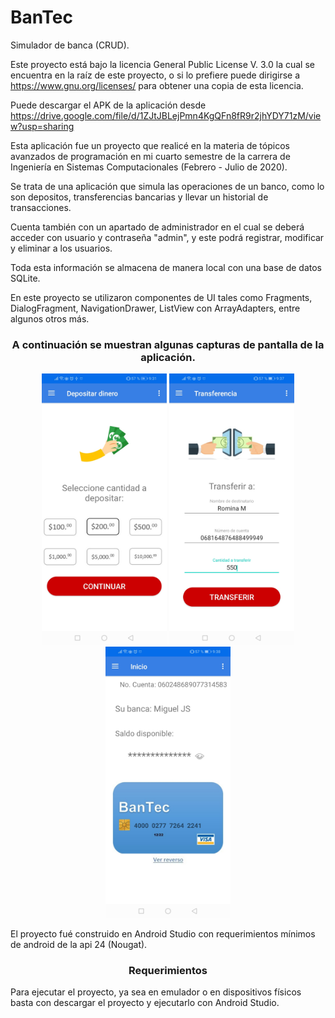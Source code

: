 # BanTec
Simulador de banca (CRUD).

Este proyecto está bajo la licencia General Public License V. 3.0 la cual se encuentra en la raíz de 
este proyecto, o si lo prefiere puede dirigirse a https://www.gnu.org/licenses/ para obtener una 
copia de esta licencia.

Puede descargar el APK de la aplicación desde https://drive.google.com/file/d/1ZJtJBLejPmn4KgQFn8fR9r2jhYDY71zM/view?usp=sharing

Esta aplicación fue un proyecto que realicé en la materia de tópicos avanzados de programación
en mi cuarto semestre de la carrera de Ingeniería en Sistemas Computacionales (Febrero - Julio de 2020).

Se trata de una aplicación que simula las operaciones de un banco, como lo son depositos, transferencias
bancarias y llevar un historial de transacciones.

Cuenta también con un apartado de administrador en el cual se deberá acceder con usuario y contraseña
"admin", y este podrá registrar, modificar y eliminar a los usuarios.

Toda esta información se almacena de manera local con una base de datos SQLite.

En este proyecto se utilizaron componentes de UI tales como Fragments, DialogFragment, NavigationDrawer,
ListView con ArrayAdapters, entre algunos otros más.

<h3 align="center">
  A continuación se muestran algunas capturas de pantalla de la aplicación.
</h3>

<p align="center">
  <img src="/assets/ss_1.jpg" width="200" alt="Screenshot">
  <img src="/assets/ss_2.jpg" width="200" alt="Screenshot">
  <img src="/assets/ss_3.jpg" width="200" alt="Screenshot">
</p>

El proyecto fué construido en Android Studio con requerimientos mínimos de android de la api 24 (Nougat).

<h3 align="center">
  Requerimientos
</h3>

Para ejecutar el proyecto, ya sea en emulador o en dispositivos físicos basta con descargar el proyecto
y ejecutarlo con Android Studio.
